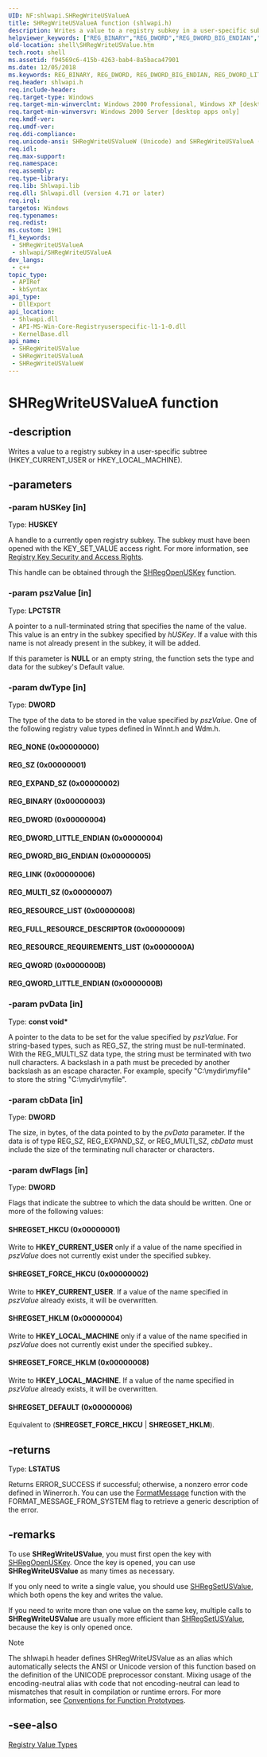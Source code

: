 ```yaml
---
UID: NF:shlwapi.SHRegWriteUSValueA
title: SHRegWriteUSValueA function (shlwapi.h)
description: Writes a value to a registry subkey in a user-specific subtree (HKEY_CURRENT_USER or HKEY_LOCAL_MACHINE).
helpviewer_keywords: ["REG_BINARY","REG_DWORD","REG_DWORD_BIG_ENDIAN","REG_DWORD_LITTLE_ENDIAN","REG_EXPAND_SZ","REG_FULL_RESOURCE_DESCRIPTOR","REG_LINK","REG_MULTI_SZ","REG_NONE","REG_QWORD","REG_QWORD_LITTLE_ENDIAN","REG_RESOURCE_LIST","REG_RESOURCE_REQUIREMENTS_LIST","REG_SZ","SHREGSET_DEFAULT","SHREGSET_FORCE_HKCU","SHREGSET_FORCE_HKLM","SHREGSET_HKCU","SHREGSET_HKLM","SHRegWriteUSValue","SHRegWriteUSValue function [Windows Shell]","SHRegWriteUSValueA","SHRegWriteUSValueW","_win32_SHRegWriteUSValue","shell.SHRegWriteUSValue","shlwapi/SHRegWriteUSValue","shlwapi/SHRegWriteUSValueA","shlwapi/SHRegWriteUSValueW"]
old-location: shell\SHRegWriteUSValue.htm
tech.root: shell
ms.assetid: f94569c6-415b-4263-bab4-8a5baca47901
ms.date: 12/05/2018
ms.keywords: REG_BINARY, REG_DWORD, REG_DWORD_BIG_ENDIAN, REG_DWORD_LITTLE_ENDIAN, REG_EXPAND_SZ, REG_FULL_RESOURCE_DESCRIPTOR, REG_LINK, REG_MULTI_SZ, REG_NONE, REG_QWORD, REG_QWORD_LITTLE_ENDIAN, REG_RESOURCE_LIST, REG_RESOURCE_REQUIREMENTS_LIST, REG_SZ, SHREGSET_DEFAULT, SHREGSET_FORCE_HKCU, SHREGSET_FORCE_HKLM, SHREGSET_HKCU, SHREGSET_HKLM, SHRegWriteUSValue, SHRegWriteUSValue function [Windows Shell], SHRegWriteUSValueA, SHRegWriteUSValueW, _win32_SHRegWriteUSValue, shell.SHRegWriteUSValue, shlwapi/SHRegWriteUSValue, shlwapi/SHRegWriteUSValueA, shlwapi/SHRegWriteUSValueW
req.header: shlwapi.h
req.include-header: 
req.target-type: Windows
req.target-min-winverclnt: Windows 2000 Professional, Windows XP [desktop apps only]
req.target-min-winversvr: Windows 2000 Server [desktop apps only]
req.kmdf-ver: 
req.umdf-ver: 
req.ddi-compliance: 
req.unicode-ansi: SHRegWriteUSValueW (Unicode) and SHRegWriteUSValueA (ANSI)
req.idl: 
req.max-support: 
req.namespace: 
req.assembly: 
req.type-library: 
req.lib: Shlwapi.lib
req.dll: Shlwapi.dll (version 4.71 or later)
req.irql: 
targetos: Windows
req.typenames: 
req.redist: 
ms.custom: 19H1
f1_keywords:
 - SHRegWriteUSValueA
 - shlwapi/SHRegWriteUSValueA
dev_langs:
 - c++
topic_type:
 - APIRef
 - kbSyntax
api_type:
 - DllExport
api_location:
 - Shlwapi.dll
 - API-MS-Win-Core-Registryuserspecific-l1-1-0.dll
 - KernelBase.dll
api_name:
 - SHRegWriteUSValue
 - SHRegWriteUSValueA
 - SHRegWriteUSValueW
---
```


# SHRegWriteUSValueA function


## -description

Writes a value to a registry subkey in a user-specific subtree (HKEY_CURRENT_USER or HKEY_LOCAL_MACHINE).

## -parameters

### -param hUSKey [in]

Type: <b>HUSKEY</b>

A handle to a currently open registry subkey. The subkey must have been opened with the KEY_SET_VALUE access right. For more information, see <a href="/windows/desktop/SysInfo/registry-key-security-and-access-rights">Registry Key Security and Access Rights</a>.

                        

This handle can be obtained through the <a href="/windows/desktop/api/shlwapi/nf-shlwapi-shregopenuskeya">SHRegOpenUSKey</a> function.

### -param pszValue [in]

Type: <b>LPCTSTR</b>

A pointer to a null-terminated string that specifies the name of the value. This value is an entry in the subkey specified by <i>hUSKey</i>. If a value with this name is not already present in the subkey, it will be added.

                        

If this parameter is <b>NULL</b> or an empty string, the function sets the type and data for the subkey's Default value.

### -param dwType [in]

Type: <b>DWORD</b>

The type of the data to be stored in the value specified by <i>pszValue</i>. One of the following registry value types defined in Winnt.h and Wdm.h.



#### REG_NONE (0x00000000)



#### REG_SZ (0x00000001)



#### REG_EXPAND_SZ (0x00000002)



#### REG_BINARY (0x00000003)



#### REG_DWORD (0x00000004)



#### REG_DWORD_LITTLE_ENDIAN (0x00000004)



#### REG_DWORD_BIG_ENDIAN (0x00000005)



#### REG_LINK (0x00000006)



#### REG_MULTI_SZ (0x00000007)



#### REG_RESOURCE_LIST (0x00000008)



#### REG_FULL_RESOURCE_DESCRIPTOR (0x00000009)



#### REG_RESOURCE_REQUIREMENTS_LIST (0x0000000A)



#### REG_QWORD (0x0000000B)



#### REG_QWORD_LITTLE_ENDIAN (0x0000000B)

### -param pvData [in]

Type: <b>const void*</b>

A pointer to the data to be set for the value specified by <i>pszValue</i>. For string-based types, such as REG_SZ, the string must be null-terminated. With the REG_MULTI_SZ data type, the string must be terminated with two null characters. A backslash in a path must be preceded by another backslash as an escape character. For example, specify "C:\\mydir\\myfile" to store the string "C:\mydir\myfile".

### -param cbData [in]

Type: <b>DWORD</b>

The size, in bytes, of the data pointed to by the <i>pvData</i> parameter. If the data is of type REG_SZ, REG_EXPAND_SZ, or REG_MULTI_SZ, <i>cbData</i> must include the size of the terminating null character or characters.

### -param dwFlags [in]

Type: <b>DWORD</b>

Flags that indicate the subtree to which the data should be written. One or more of the following values:



#### SHREGSET_HKCU (0x00000001)

Write to <b>HKEY_CURRENT_USER</b> only if a value of the name specified in <i>pszValue</i> does not currently exist under the specified subkey.



#### SHREGSET_FORCE_HKCU (0x00000002)

Write to <b>HKEY_CURRENT_USER</b>. If a value of the name specified in <i>pszValue</i> already exists, it will be overwritten.



#### SHREGSET_HKLM (0x00000004)

Write to <b>HKEY_LOCAL_MACHINE</b> only if a value of the name specified in <i>pszValue</i> does not currently exist under the specified subkey..



#### SHREGSET_FORCE_HKLM (0x00000008)

Write to <b>HKEY_LOCAL_MACHINE</b>. If a value of the name specified in <i>pszValue</i> already exists, it will be overwritten.



#### SHREGSET_DEFAULT (0x00000006)

Equivalent to (<b>SHREGSET_FORCE_HKCU</b> | <b>SHREGSET_HKLM</b>).

## -returns

Type: <b>LSTATUS</b>

Returns ERROR_SUCCESS if successful; otherwise, a nonzero error code defined in Winerror.h. You can use the <a href="/windows/desktop/api/winbase/nf-winbase-formatmessage">FormatMessage</a> function with the FORMAT_MESSAGE_FROM_SYSTEM flag to retrieve a generic description of the error.

## -remarks

To use <b>SHRegWriteUSValue</b>, you must first open the key with <a href="/windows/desktop/api/shlwapi/nf-shlwapi-shregopenuskeya">SHRegOpenUSKey</a>. Once the key is opened, you can use <b>SHRegWriteUSValue</b> as many times as necessary.

If you only need to write a single value, you should use <a href="/windows/desktop/api/shlwapi/nf-shlwapi-shregsetusvaluea">SHRegSetUSValue</a>, which both opens the key and writes the value.

If you need to write more than one value on the same key, multiple calls to <b>SHRegWriteUSValue</b> are usually more efficient than <a href="/windows/desktop/api/shlwapi/nf-shlwapi-shregsetusvaluea">SHRegSetUSValue</a>, because the key is only opened once.





> [!NOTE]
> The shlwapi.h header defines SHRegWriteUSValue as an alias which automatically selects the ANSI or Unicode version of this function based on the definition of the UNICODE preprocessor constant. Mixing usage of the encoding-neutral alias with code that not encoding-neutral can lead to mismatches that result in compilation or runtime errors. For more information, see [Conventions for Function Prototypes](/windows/win32/intl/conventions-for-function-prototypes).

## -see-also

<a href="/windows/desktop/SysInfo/registry-value-types">Registry Value Types</a>